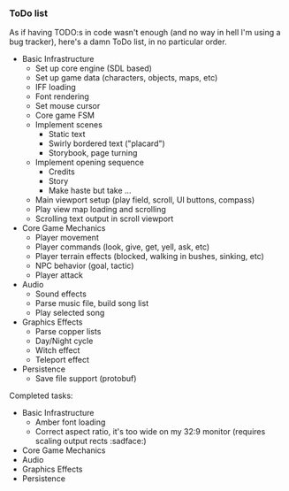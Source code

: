 ### ToDo list

As if having TODO:s in code wasn't enough (and no way in hell I'm using a bug
tracker), here's a damn ToDo list, in no particular order.

* Basic Infrastructure
    * Set up core engine (SDL based)
    * Set up game data (characters, objects, maps, etc)
    * IFF loading
    * Font rendering
    * Set mouse cursor
    * Core game FSM
    * Implement scenes
        * Static text
        * Swirly bordered text ("placard")
        * Storybook, page turning
    * Implement opening sequence
        * Credits
        * Story
        * Make haste but take ...
    * Main viewport setup (play field, scroll, UI buttons, compass)
    * Play view map loading and scrolling
    * Scrolling text output in scroll viewport
* Core Game Mechanics
    * Player movement
    * Player commands (look, give, get, yell, ask, etc)
    * Player terrain effects (blocked, walking in bushes, sinking, etc)
    * NPC behavior (goal, tactic)
    * Player attack
* Audio
    * Sound effects
    * Parse music file, build song list
    * Play selected song
* Graphics Effects
    * Parse copper lists
    * Day/Night cycle
    * Witch effect
    * Teleport effect
* Persistence
    * Save file support (protobuf)


Completed tasks:
* Basic Infrastructure
    * Amber font loading
    * Correct aspect ratio, it's too wide on my 32:9 monitor (requires scaling output rects :sadface:)
* Core Game Mechanics
* Audio
* Graphics Effects
* Persistence
